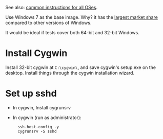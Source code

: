 See also: [common instructions for all OSes](common.html).

Use Windows 7 as the base image. Why? it has the [largest market share](http://thenextweb.com/microsoft/2014/03/01/windows-8-1-now-4-30-market-share-windows-8-falls-6-38/) compared to other versions of Windows.

It would be ideal if tests cover both 64-bit and 32-bit Windows.

# Install Cygwin

Install 32-bit cygwin at `C:\cygwin\`, and save cygwin's setup.exe on the desktop. Install things through the cygwin installation wizard.

# Set up sshd

- In cygwin, Install cygrunsrv
- In cygwin (run as administrator):

        ssh-host-config -y
        cygrunsrv -S sshd
